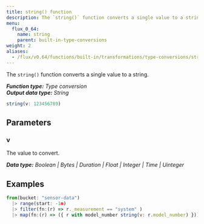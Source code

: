 ```yaml
---
title: string() function
description: The `string()` function converts a single value to a string.
menu:
  flux_0_64:
    name: string
    parent: built-in-type-conversions
weight: 2
aliases:
  - /flux/v0.64/functions/built-in/transformations/type-conversions/string/
---
```


The `string()` function converts a single value to a string.

_**Function type:** Type conversion_  
_**Output data type:** String_

```js
string(v: 123456789)
```

## Parameters

### v
The value to convert.

_**Data type:** Boolean | Bytes | Duration | Float | Integer | Time | Uinteger_

## Examples
```js
from(bucket: "sensor-data")
  |> range(start: -1m)
  |> filter(fn:(r) => r._measurement == "system" )
  |> map(fn:(r) => ({ r with model_number string(v: r.model_number) }))
```
